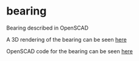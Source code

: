 # bearing
Bearing described in OpenSCAD


A 3D rendering of the bearing can be seen [here](./stls/bearing.stl)

OpenSCAD code for the bearing can be seen [here](./scad/bearing.scad)
